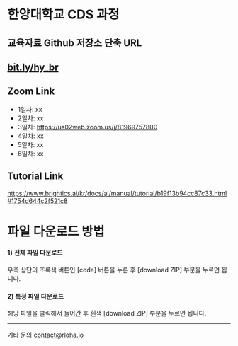 # 한양대학교 CDS 과정

## 교육자료 Github 저장소 단축 URL
## [bit.ly/hy_br](https://bit.ly/hy_br)

## Zoom Link
* 1일차: xx
* 2일차: xx
* 3일차: https://us02web.zoom.us/j/81969757800
* 4일차: xx
* 5일차: xx
* 6일차: xx

## Tutorial Link
https://www.brightics.ai/kr/docs/ai/manual/tutorial/b19f13b94cc87c33.html#1754d644c2f521c8

# 파일 다운로드 방법

#### 1) 전체 파일 다운로드 
우측 상단의 초록색 버튼인 [code] 버튼을 누른 후 [download ZIP] 부분을 누르면 됩니다.

#### 2) 특정 파일 다운로드
해당 파일을 클릭해서 들어간 후 흰색 [download ZIP] 부분을 누르면 됩니다.


--------------
기타 문의
contact@rloha.io
